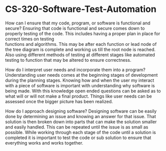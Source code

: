 # CS-320-Software-Test-Automation

How can I ensure that my code, program, or software is functional and secure?
 Ensuring that code is functional and secure comes down to properly testing of the 
 code. This includes having a proper plan in place for correct times on testing   
 functions and algorithms. This may be after each function or lead node of the tree 
 diagram is complete and working us till the root node is reached. Also using 
 different methods of testing at different stages like automated testing to function 
 that may be altered to ensure correctness.  

How do I interpret user needs and incorporate them into a program?
  Understanding user needs comes at the beginning stages of development during 
  the planning stages. Knowing how and when the user my interact with a piece of 
  software is important with understanding why software is being made. With this 
  knowledge open ended questions can be asked as to what will or will not make a 
  final product. Things like user needs can be assessed once the bigger picture 
  has been realized. 
  
How do I approach designing software?
  Designing software can be easily done by determining an
  issue and knowing an answer for that issue. That solution is then broken down
  into parts that can make the solution smaller and easily handled. This can be
  repeated until the issue is as small as possible. While working through each
  stage of the code until a solution is completed it is important to test the
  code or sub solution to ensure that everything works and works together.
